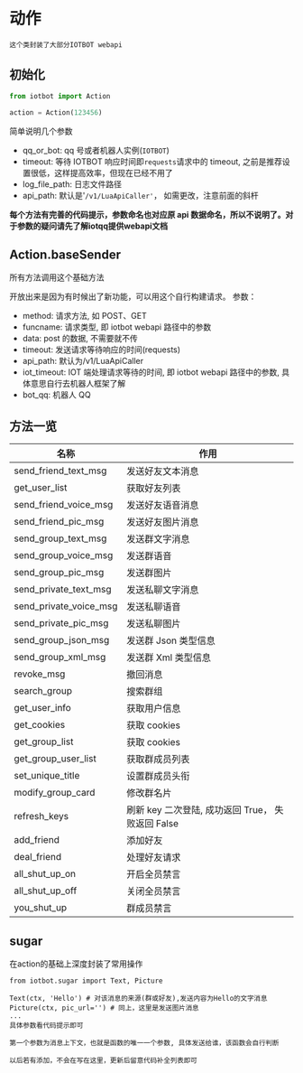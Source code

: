 # 动作

```
这个类封装了大部分IOTBOT webapi
```

## 初始化

```python
from iotbot import Action

action = Action(123456)
```

简单说明几个参数

- qq_or_bot: qq 号或者机器人实例(`IOTBOT`)
- timeout: 等待 IOTBOT 响应时间即`requests`请求中的 timeout, 之前是推荐设置很低，这样提高效率，但现在已经不用了
- log_file_path: 日志文件路径
- api_path: 默认是'`/v1/LuaApiCaller'`， 如需更改，注意前面的斜杆

**每个方法有完善的代码提示，参数命名也对应原 api 数据命名，所以不说明了。对于参数的疑问请先了解iotqq提供webapi文档**

## Action.baseSender

所有方法调用这个基础方法

开放出来是因为有时候出了新功能，可以用这个自行构建请求。
参数：

- method: 请求方法, 如 POST、GET
- funcname: 请求类型, 即 iotbot webapi 路径中的参数
- data: post 的数据, 不需要就不传
- timeout: 发送请求等待响应的时间(requests)
- api_path: 默认为/v1/LuaApiCaller
- iot_timeout: IOT 端处理请求等待的时间, 即 iotbot webapi 路径中的参数, 具体意思自行去机器人框架了解
- bot_qq: 机器人 QQ

## 方法一览

| 名称                   | 作用                                              |
| ---------------------- | ------------------------------------------------- |
| send_friend_text_msg   | 发送好友文本消息                                  |
| get_user_list          | 获取好友列表                                      |
| send_friend_voice_msg  | 发送好友语音消息                                  |
| send_friend_pic_msg    | 发送好友图片消息                                  |
| send_group_text_msg    | 发送群文字消息                                    |
| send_group_voice_msg   | 发送群语音                                        |
| send_group_pic_msg     | 发送群图片                                        |
| send_private_text_msg  | 发送私聊文字消息                                  |
| send_private_voice_msg | 发送私聊语音                                      |
| send_private_pic_msg   | 发送私聊图片                                      |
| send_group_json_msg    | 发送群 Json 类型信息                              |
| send_group_xml_msg     | 发送群 Xml 类型信息                               |
| revoke_msg             | 撤回消息                                          |
| search_group           | 搜索群组                                          |
| get_user_info          | 获取用户信息                                      |
| get_cookies            | 获取 cookies                                      |
| get_group_list         | 获取 cookies                                      |
| get_group_user_list    | 获取群成员列表                                    |
| set_unique_title       | 设置群成员头衔                                    |
| modify_group_card      | 修改群名片                                        |
| refresh_keys           | 刷新 key 二次登陆, 成功返回 True， 失败返回 False |
| add_friend             | 添加好友                                          |
| deal_friend            | 处理好友请求                                      |
| all_shut_up_on         | 开启全员禁言                                      |
| all_shut_up_off        | 关闭全员禁言                                      |
| you_shut_up            | 群成员禁言                                        |

## sugar
在action的基础上深度封装了常用操作
```
from iotbot.sugar import Text, Picture

Text(ctx, 'Hello') # 对该消息的来源(群或好友),发送内容为Hello的文字消息
Picture(ctx, pic_url='') # 同上，这里是发送图片消息
...
具体参数看代码提示即可

第一个参数为消息上下文，也就是函数的唯一一个参数, 具体发送给谁，该函数会自行判断

以后若有添加，不会在写在这里，更新后留意代码补全列表即可
```
